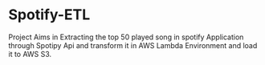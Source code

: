 # Spotify-ETL
Project Aims in Extracting the top 50 played song in spotify Application through Spotipy Api and transform it in AWS Lambda Environment and load it to AWS S3.
